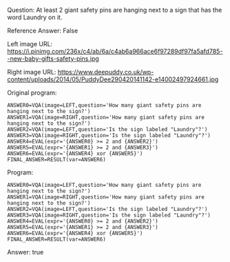 Question: At least 2 giant safety pins are hanging next to a sign that has the word Laundry on it.

Reference Answer: False

Left image URL: https://i.pinimg.com/236x/c4/ab/6a/c4ab6a966ace6f97289df97fa5afd785--new-baby-gifts-safety-pins.jpg

Right image URL: https://www.deepuddy.co.uk/wp-content/uploads/2014/05/PuddyDee290420141142-e14002497924661.jpg

Original program:

```
ANSWER0=VQA(image=LEFT,question='How many giant safety pins are hanging next to the sign?')
ANSWER1=VQA(image=RIGHT,question='How many giant safety pins are hanging next to the sign?')
ANSWER2=VQA(image=LEFT,question='Is the sign labeled "Laundry"?')
ANSWER3=VQA(image=RIGHT,question='Is the sign labeled "Laundry"?')
ANSWER4=EVAL(expr='{ANSWER0} >= 2 and {ANSWER2}')
ANSWER5=EVAL(expr='{ANSWER1} >= 2 and {ANSWER3}')
ANSWER6=EVAL(expr='{ANSWER4} xor {ANSWER5}')
FINAL_ANSWER=RESULT(var=ANSWER6)
```
Program:

```
ANSWER0=VQA(image=LEFT,question='How many giant safety pins are hanging next to the sign?')
ANSWER1=VQA(image=RIGHT,question='How many giant safety pins are hanging next to the sign?')
ANSWER2=VQA(image=LEFT,question='Is the sign labeled "Laundry"?')
ANSWER3=VQA(image=RIGHT,question='Is the sign labeled "Laundry"?')
ANSWER4=EVAL(expr='{ANSWER0} >= 2 and {ANSWER2}')
ANSWER5=EVAL(expr='{ANSWER1} >= 2 and {ANSWER3}')
ANSWER6=EVAL(expr='{ANSWER4} xor {ANSWER5}')
FINAL_ANSWER=RESULT(var=ANSWER6)
```
Answer: true

